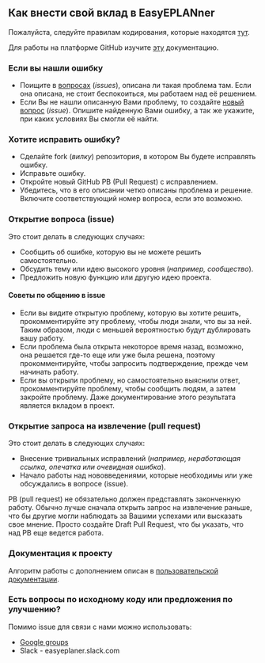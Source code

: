 ## Как внести свой вклад в EasyEPLANner

Пожалуйста, следуйте правилам кодирования, которые находятся [тут](https://github.com/savushkin-r-d/EasyEPLANner/blob/master/docs/codestyle.md).

Для работы на платформе GitHub изучите [эту](https://github.com/savushkin-r-d/hello-tortoisegit) документацию.

### Если вы нашли ошибку

+ Поищите в [вопросах](https://github.com/savushkin-r-d/EasyEPLANner/issues) (_issues_), описана ли такая проблема там. Если она описана, не стоит беспокоиться, мы работаем над её решением.
+ Если Вы не нашли описанную Вами проблему, то создайте [новый вопрос](https://github.com/savushkin-r-d/EasyEPLANner/issues/new) (_issue_). Опишите найденную Вами ошибку, а так же укажите, при каких условиях Вы смогли её найти.

### Хотите исправить ошибку?

+ Сделайте fork (_вилку_) репозитория, в котором Вы будете исправлять ошибку.
+ Исправьте ошибку.
+ Откройте новый GitHub PB (Pull Request) с исправлением.
+ Убедитесь, что в его описании четко описаны проблема и решение. Включите соответствующий номер вопроса, если это возможно.

### Открытие вопроса (issue)

Это стоит делать в следующих случаях:
+ Сообщить об ошибке, которую вы не можете решить самостоятельно.
+ Обсудить тему или идею высокого уровня (_например, сообщество_).
+ Предложить новую функцию или другую идею проекта.

#### Советы по общению в issue

+ Если вы видите открытую проблему, которую вы хотите решить, прокомментируйте эту проблему, чтобы люди знали, что вы за ней. Таким образом, люди с меньшей вероятностью будут дублировать вашу работу.
+ Если проблема была открыта некоторое время назад, возможно, она решается где-то еще или уже была решена, поэтому прокомментируйте, чтобы запросить подтверждение, прежде чем начинать работу.
+ Если вы открыли проблему, но самостоятельно выяснили ответ, прокомментируйте проблему, чтобы сообщить людям, а затем закройте проблему. Даже документирование этого результата является вкладом в проект.

### Открытие запроса на извлечение (pull request)

Это стоит делать в следующих случаях:
+ Внесение тривиальных исправлений (_например, неработающая ссылка, опечатка или очевидная ошибка_).
+ Начало работы над нововведениями, которые необходимы или уже обсуждались в вопросе (issue).

PB (pull request) не обязательно должен представлять законченную работу. Обычно лучше сначала открыть запрос на извлечение раньше, что бы другие могли наблюдать за Вашими успехами или высказать свое мнение. Просто создайте Draft Pull Request, что бы указать, что над PB еще ведется работа.

### Документация к проекту

Алгоритм работы с дополнением описан в [пользовательской документации](https://github.com/savushkin-r-d/EasyEPLANner/tree/master/docs/user_manual).

### Есть вопросы по исходному коду или предложения по улучшению?

Помимо issue для связи с нами можно использовать:
+ [Google groups](https://groups.google.com/forum/#!forum/easyeplanner)
+ Slack - easyeplaner.slack.com
